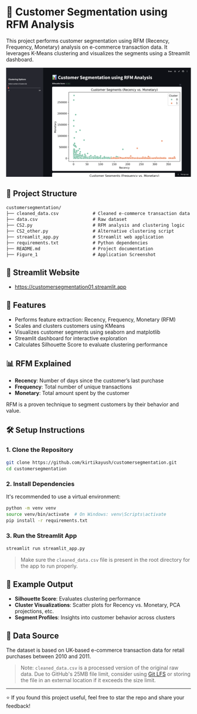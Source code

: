 # 🧠 Customer Segmentation using RFM Analysis

This project performs customer segmentation using RFM (Recency, Frequency, Monetary) analysis on e-commerce transaction data. It leverages K-Means clustering and visualizes the segments using a Streamlit dashboard.

![App Screenshot](Figure_1.png)

## 📁 Project Structure

```
customersegmentation/
├── cleaned_data.csv             # Cleaned e-commerce transaction data
├── data.csv                     # Raw dataset
├── CS2.py                       # RFM analysis and clustering logic
├── CS2_other.py                 # Alternative clustering script
├── streamlit_app.py             # Streamlit web application
├── requirements.txt             # Python dependencies
├── README.md                    # Project documentation
├── Figure_1                     # Application Screenshot
```
## 🔗 Streamlit Website

- https://customersegmentation01.streamlit.app
  
## 🚀 Features

- Performs feature extraction: Recency, Frequency, Monetary (RFM)
- Scales and clusters customers using KMeans
- Visualizes customer segments using seaborn and matplotlib
- Streamlit dashboard for interactive exploration
- Calculates Silhouette Score to evaluate clustering performance

## 📊 RFM Explained

- **Recency**: Number of days since the customer’s last purchase
- **Frequency**: Total number of unique transactions
- **Monetary**: Total amount spent by the customer

RFM is a proven technique to segment customers by their behavior and value.

## 🛠 Setup Instructions

### 1. Clone the Repository

```bash
git clone https://github.com/kirtikayush/customersegmentation.git
cd customersegmentation
```

### 2. Install Dependencies

It's recommended to use a virtual environment:

```bash
python -m venv venv
source venv/bin/activate  # On Windows: venv\Scripts\activate
pip install -r requirements.txt
```

### 3. Run the Streamlit App

```bash
streamlit run streamlit_app.py
```

> Make sure the `cleaned_data.csv` file is present in the root directory for the app to run properly.

## 🧪 Example Output

- **Silhouette Score**: Evaluates clustering performance
- **Cluster Visualizations**: Scatter plots for Recency vs. Monetary, PCA projections, etc.
- **Segment Profiles**: Insights into customer behavior across clusters

## 📁 Data Source

The dataset is based on UK-based e-commerce transaction data for retail purchases between 2010 and 2011.  

> Note: `cleaned_data.csv` is a processed version of the original raw data. Due to GitHub's 25MB file limit, consider using [Git LFS](https://git-lfs.github.com/) or storing the file in an external location if it exceeds the size limit.

---

⭐ If you found this project useful, feel free to star the repo and share your feedback!

